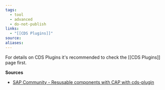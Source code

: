 ```yaml
---
tags:
  - tool
  - advanced
  - do-not-publish
links:
  - "[[CDS Plugins]]"
source:
aliases:
---
```

For details on CDS Plugins it's recommended to check the [[CDS Plugins]] page first.

**Sources**
- [SAP Community - Resusable components with CAP with cds-plugin](https://community.sap.com/t5/technology-blog-posts-by-sap/reusable-components-for-cap-with-cds-plugin/ba-p/13562077)